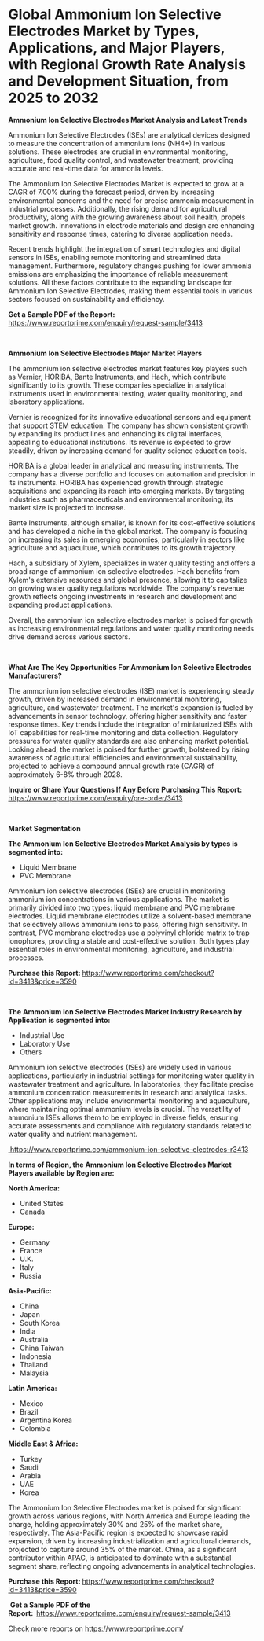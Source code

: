 <p><h1>Global Ammonium Ion Selective Electrodes Market by Types, Applications, and Major Players, with Regional Growth Rate Analysis and Development Situation, from 2025 to 2032</h1></p><p><strong>Ammonium Ion Selective Electrodes Market Analysis and Latest Trends</strong></p>
<p><p>Ammonium Ion Selective Electrodes (ISEs) are analytical devices designed to measure the concentration of ammonium ions (NH4+) in various solutions. These electrodes are crucial in environmental monitoring, agriculture, food quality control, and wastewater treatment, providing accurate and real-time data for ammonia levels.</p><p>The Ammonium Ion Selective Electrodes Market is expected to grow at a CAGR of 7.00% during the forecast period, driven by increasing environmental concerns and the need for precise ammonia measurement in industrial processes. Additionally, the rising demand for agricultural productivity, along with the growing awareness about soil health, propels market growth. Innovations in electrode materials and design are enhancing sensitivity and response times, catering to diverse application needs. </p><p>Recent trends highlight the integration of smart technologies and digital sensors in ISEs, enabling remote monitoring and streamlined data management. Furthermore, regulatory changes pushing for lower ammonia emissions are emphasizing the importance of reliable measurement solutions. All these factors contribute to the expanding landscape for Ammonium Ion Selective Electrodes, making them essential tools in various sectors focused on sustainability and efficiency.</p></p>
<p><strong>Get a Sample PDF of the Report:&nbsp;</strong> <a href="https://www.reportprime.com/enquiry/request-sample/3413?utm_campaign=3010&utm_medium=2&utm_source=Github&utm_content=ia&utm_term=18032025&utm_id=ammonium-ion-selective-electrodes">https://www.reportprime.com/enquiry/request-sample/3413</a></p>
<p>&nbsp;</p>
<p><strong>Ammonium Ion Selective Electrodes Major Market Players</strong></p>
<p><p>The ammonium ion selective electrodes market features key players such as Vernier, HORIBA, Bante Instruments, and Hach, which contribute significantly to its growth. These companies specialize in analytical instruments used in environmental testing, water quality monitoring, and laboratory applications. </p><p>Vernier is recognized for its innovative educational sensors and equipment that support STEM education. The company has shown consistent growth by expanding its product lines and enhancing its digital interfaces, appealing to educational institutions. Its revenue is expected to grow steadily, driven by increasing demand for quality science education tools.</p><p>HORIBA is a global leader in analytical and measuring instruments. The company has a diverse portfolio and focuses on automation and precision in its instruments. HORIBA has experienced growth through strategic acquisitions and expanding its reach into emerging markets. By targeting industries such as pharmaceuticals and environmental monitoring, its market size is projected to increase.</p><p>Bante Instruments, although smaller, is known for its cost-effective solutions and has developed a niche in the global market. The company is focusing on increasing its sales in emerging economies, particularly in sectors like agriculture and aquaculture, which contributes to its growth trajectory.</p><p>Hach, a subsidiary of Xylem, specializes in water quality testing and offers a broad range of ammonium ion selective electrodes. Hach benefits from Xylem's extensive resources and global presence, allowing it to capitalize on growing water quality regulations worldwide. The company's revenue growth reflects ongoing investments in research and development and expanding product applications.</p><p>Overall, the ammonium ion selective electrodes market is poised for growth as increasing environmental regulations and water quality monitoring needs drive demand across various sectors.</p></p>
<p>&nbsp;</p>
<p><strong>What Are The Key Opportunities For Ammonium Ion Selective Electrodes Manufacturers?</strong></p>
<p><p>The ammonium ion selective electrodes (ISE) market is experiencing steady growth, driven by increased demand in environmental monitoring, agriculture, and wastewater treatment. The market's expansion is fueled by advancements in sensor technology, offering higher sensitivity and faster response times. Key trends include the integration of miniaturized ISEs with IoT capabilities for real-time monitoring and data collection. Regulatory pressures for water quality standards are also enhancing market potential. Looking ahead, the market is poised for further growth, bolstered by rising awareness of agricultural efficiencies and environmental sustainability, projected to achieve a compound annual growth rate (CAGR) of approximately 6-8% through 2028.</p></p>
<p><strong>Inquire or Share Your Questions If Any Before Purchasing This Report:</strong> <a href="https://www.reportprime.com/enquiry/pre-order/3413?utm_campaign=3010&utm_medium=2&utm_source=Github&utm_content=ia&utm_term=18032025&utm_id=ammonium-ion-selective-electrodes">https://www.reportprime.com/enquiry/pre-order/3413</a></p>
<p>&nbsp;</p>
<p><strong>Market Segmentation</strong></p>
<p><strong>The Ammonium Ion Selective Electrodes Market Analysis by types is segmented into:</strong></p>
<p><ul><li>Liquid Membrane</li><li>PVC Membrane</li></ul></p>
<p><p>Ammonium ion selective electrodes (ISEs) are crucial in monitoring ammonium ion concentrations in various applications. The market is primarily divided into two types: liquid membrane and PVC membrane electrodes. Liquid membrane electrodes utilize a solvent-based membrane that selectively allows ammonium ions to pass, offering high sensitivity. In contrast, PVC membrane electrodes use a polyvinyl chloride matrix to trap ionophores, providing a stable and cost-effective solution. Both types play essential roles in environmental monitoring, agriculture, and industrial processes.</p></p>
<p><strong>Purchase this Report:&nbsp;</strong><a href="https://www.reportprime.com/checkout?id=3413&price=3590&utm_campaign=3010&utm_medium=2&utm_source=Github&utm_content=ia&utm_term=18032025&utm_id=ammonium-ion-selective-electrodes">https://www.reportprime.com/checkout?id=3413&price=3590</a></p>
<p>&nbsp;</p>
<p><strong>The Ammonium Ion Selective Electrodes Market Industry Research by Application is segmented into:</strong></p>
<p><ul><li>Industrial Use</li><li>Laboratory Use</li><li>Others</li></ul></p>
<p><p>Ammonium ion selective electrodes (ISEs) are widely used in various applications, particularly in industrial settings for monitoring water quality in wastewater treatment and agriculture. In laboratories, they facilitate precise ammonium concentration measurements in research and analytical tasks. Other applications may include environmental monitoring and aquaculture, where maintaining optimal ammonium levels is crucial. The versatility of ammonium ISEs allows them to be employed in diverse fields, ensuring accurate assessments and compliance with regulatory standards related to water quality and nutrient management.</p></p>
<p><a href="https://www.reportprime.com/ammonium-ion-selective-electrodes-r3413?utm_campaign=3010&utm_medium=2&utm_source=Github&utm_content=ia&utm_term=18032025&utm_id=ammonium-ion-selective-electrodes">&nbsp;https://www.reportprime.com/ammonium-ion-selective-electrodes-r3413</a></p>
<p><strong>In terms of Region, the Ammonium Ion Selective Electrodes Market Players available by Region are:</strong></p>
<p>
    <p> <strong> North America: </strong>
        <ul>
            <li>United States</li>
            <li>Canada</li>
        </ul>
        </p> 
    <p> <strong> Europe: </strong>
        <ul>
            <li>Germany</li>
            <li>France</li>
            <li>U.K.</li>
            <li>Italy</li>
            <li>Russia</li>
        </ul>
        </p> 
    <p> <strong> Asia-Pacific: </strong>
        <ul>
            <li>China</li>
            <li>Japan</li>
            <li>South Korea</li>
            <li>India</li>
            <li>Australia</li>
            <li>China Taiwan</li>
            <li>Indonesia</li>
            <li>Thailand</li>
            <li>Malaysia</li>
        </ul>
        </p> 
    <p> <strong> Latin America: </strong>
        <ul>
            <li>Mexico</li>
            <li>Brazil</li>
            <li>Argentina Korea</li>
            <li>Colombia</li>
        </ul>
        </p> 
    <p> <strong> Middle East & Africa: </strong>
        <ul>
            <li>Turkey</li>
            <li>Saudi</li>
            <li>Arabia</li>
            <li>UAE</li>
            <li>Korea</li>
        </ul>
    </p>
    </p>
<p><p>The Ammonium Ion Selective Electrodes market is poised for significant growth across various regions, with North America and Europe leading the charge, holding approximately 30% and 25% of the market share, respectively. The Asia-Pacific region is expected to showcase rapid expansion, driven by increasing industrialization and agricultural demands, projected to capture around 35% of the market. China, as a significant contributor within APAC, is anticipated to dominate with a substantial segment share, reflecting ongoing advancements in analytical technologies.</p></p>
<p><strong>Purchase this Report: </strong><a href="https://www.reportprime.com/checkout?id=3413&price=3590&utm_campaign=3010&utm_medium=2&utm_source=Github&utm_content=ia&utm_term=18032025&utm_id=ammonium-ion-selective-electrodes">https://www.reportprime.com/checkout?id=3413&price=3590</a></p>
<p>&nbsp;<strong>Get a Sample PDF of the Report:&nbsp;&nbsp;</strong><a href="https://www.reportprime.com/enquiry/request-sample/3413?utm_campaign=3010&utm_medium=2&utm_source=Github&utm_content=ia&utm_term=18032025&utm_id=ammonium-ion-selective-electrodes">https://www.reportprime.com/enquiry/request-sample/3413</a></p>
<p><strong></strong></p>
<p>Check more reports on <a href="https://www.reportprime.com/?utm_campaign=3010&utm_medium=2&utm_source=Github&utm_content=ia&utm_term=18032025&utm_id=ammonium-ion-selective-electrodes">https://www.reportprime.com/</a></p>